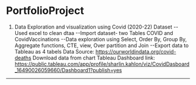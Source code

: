 # PortfolioProject

1. Data Exploration and visualization using Covid (2020-22) Dataset
--Used excel to clean dtaa
--Import dataset- two Tables COVID and CovidVaccinations
--Data exploration using Select, Order By, Group By, Aggregate functions, CTE, view, Over partition and Join
--Export data to Tableau as 4 tabels
Data Source: https://ourworldindata.org/covid-deaths
Download data from chart
Tableau Dashboard link: https://public.tableau.com/app/profile/sharlin.kahlon/viz/CovidDasboard_16490026059660/Dashboard1?publish=yes

---------------------------------------
